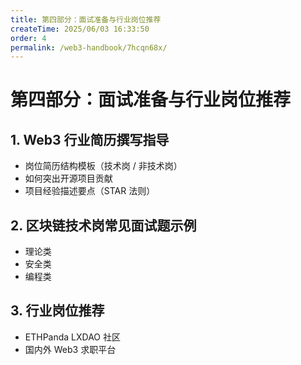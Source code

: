 ```yaml
---
title: 第四部分：面试准备与行业岗位推荐
createTime: 2025/06/03 16:33:50
order: 4
permalink: /web3-handbook/7hcqn68x/
---
```

# 第四部分：面试准备与行业岗位推荐

## 1. Web3 行业简历撰写指导
- 岗位简历结构模板（技术岗 / 非技术岗）
- 如何突出开源项目贡献
- 项目经验描述要点（STAR 法则）

## 2. 区块链技术岗常见面试题示例
- 理论类
- 安全类
- 编程类

## 3. 行业岗位推荐
- ETHPanda LXDAO 社区
- 国内外 Web3 求职平台 